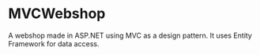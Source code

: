 # MVCWebshop
A webshop made in ASP.NET using MVC as a design pattern. It uses Entity Framework for data access. 

